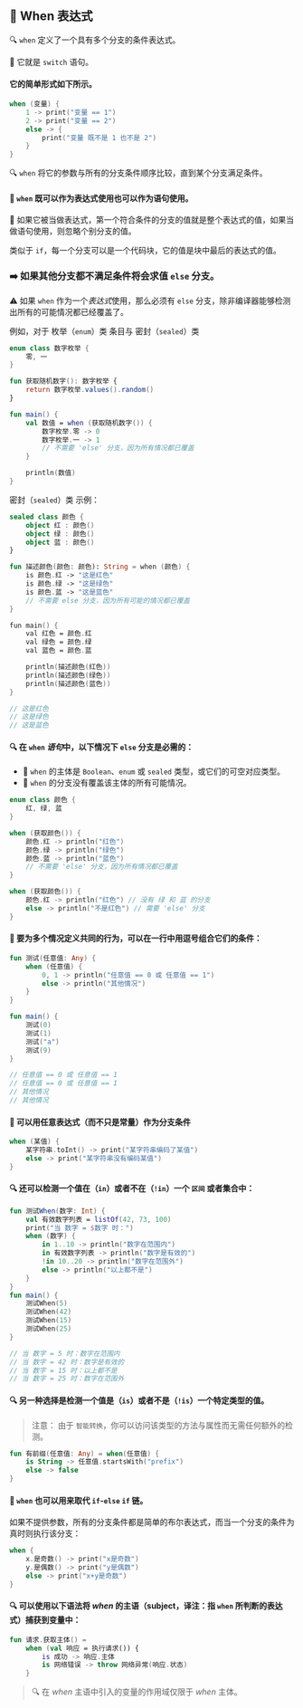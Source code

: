 ## 🌟 When 表达式

🔍 `when` 定义了一个具有多个分支的条件表达式。

🔄 它就是 `switch` 语句。

#### 它的简单形式如下所示。

```kotlin
when (变量) {
    1 -> print("变量 == 1")
    2 -> print("变量 == 2")
    else -> {
        print("变量 既不是 1 也不是 2")
    }
}
```
🔍 `when` 将它的参数与所有的分支条件顺序比较，直到某个分支满足条件。

#### 🔀 `when` 既可以作为表达式使用也可以作为语句使用。

🔄 如果它被当做表达式，第一个符合条件的分支的值就是整个表达式的值，如果当做语句使用，则忽略个别分支的值。 

类似于 `if`，每一个分支可以是一个代码块，它的值是块中最后的表达式的值。

### ➡️ 如果其他分支都不满足条件将会求值 `else` 分支。

⚠️ 如果 `when` 作为一个*表达式*使用，那么必须有 `else` 分支，除非编译器能够检测出所有的可能情况都已经覆盖了。

例如，对于 枚举（`enum`）类 条目与 密封（`sealed`）类

```kotlin
enum class 数字枚举 {
    零, 一
}

fun 获取随机数字(): 数字枚举 {
    return 数字枚举.values().random()
}

fun main() {
    val 数值 = when (获取随机数字()) {
        数字枚举.零 -> 0
        数字枚举.一 -> 1
        // 不需要 'else' 分支，因为所有情况都已覆盖
    }

    println(数值)
}
```

密封（`sealed`）类 示例：

```kotlin
sealed class 颜色 {
    object 红 : 颜色()
    object 绿 : 颜色()
    object 蓝 : 颜色()
}

fun 描述颜色(颜色: 颜色): String = when (颜色) {
    is 颜色.红 -> "这是红色"
    is 颜色.绿 -> "这是绿色"
    is 颜色.蓝 -> "这是蓝色"
    // 不需要 else 分支，因为所有可能的情况都已覆盖
}

fun main() {
    val 红色 = 颜色.红
    val 绿色 = 颜色.绿
    val 蓝色 = 颜色.蓝

    println(描述颜色(红色))
    println(描述颜色(绿色))
    println(描述颜色(蓝色))
}

// 这是红色
// 这是绿色
// 这是蓝色
```

#### 🔍 在 `when` *语句*中，以下情况下 `else` 分支是必需的：
* 🔀 `when` 的主体是 `Boolean`、`enum` 或 `sealed` 类型，或它们的可空对应类型。
* 🧩 `when` 的分支没有覆盖该主体的所有可能情况。

```kotlin
enum class 颜色 {
    红, 绿, 蓝
}

when (获取颜色()) {
    颜色.红 -> println("红色")
    颜色.绿 -> println("绿色")
    颜色.蓝 -> println("蓝色")
    // 不需要 'else' 分支，因为所有情况都已覆盖
}

when (获取颜色()) {
    颜色.红 -> println("红色") // 没有 绿 和 蓝 的分支
    else -> println("不是红色") // 需要 'else' 分支
}
```


#### 🔗 要为多个情况定义共同的行为，可以在一行中用逗号组合它们的条件：

```kotlin
fun 测试(任意值: Any) {
    when (任意值) {
        0, 1 -> println("任意值 == 0 或 任意值 == 1")
        else -> println("其他情况")
    }
}

fun main() {
    测试(0)
    测试(1)
    测试("a")
    测试(9)
}

// 任意值 == 0 或 任意值 == 1
// 任意值 == 0 或 任意值 == 1
// 其他情况
// 其他情况
```

#### 🔀 可以用任意表达式（而不只是常量）作为分支条件

```kotlin
when (某值) {
    某字符串.toInt() -> print("某字符串编码了某值")
    else -> print("某字符串没有编码某值")
}
```

#### 🔍 还可以检测一个值在（`in`）或者不在（`!in`）一个 `区间` 或者集合中：

```kotlin
fun 测试When(数字: Int) {
    val 有效数字列表 = listOf(42, 73, 100)
    print("当 数字 = $数字 时：")
    when (数字) {
        in 1..10 -> println("数字在范围内")
        in 有效数字列表 -> println("数字是有效的")
        !in 10..20 -> println("数字在范围外")
        else -> println("以上都不是")
    }
}
fun main() {
    测试When(5)
    测试When(42)
    测试When(15)
    测试When(25)
}

// 当 数字 = 5 时：数字在范围内
// 当 数字 = 42 时：数字是有效的
// 当 数字 = 15 时：以上都不是
// 当 数字 = 25 时：数字在范围外
```

#### 🔍 另一种选择是检测一个值是（`is`）或者不是（`!is`）一个特定类型的值。

> 注意：
>由于 `智能转换`，你可以访问该类型的方法与属性而无需任何额外的检测。

```kotlin
fun 有前缀(任意值: Any) = when(任意值) {
    is String -> 任意值.startsWith("prefix")
    else -> false
}
```

#### 🔀 `when` 也可以用来取代 `if`-`else` `if` 链。

如果不提供参数，所有的分支条件都是简单的布尔表达式，而当一个分支的条件为真时则执行该分支：

```kotlin
when {
    x.是奇数() -> print("x是奇数")
    y.是偶数() -> print("y是偶数")
    else -> print("x+y是奇数")
}
```

#### 🔍 可以使用以下语法将 *when* 的主语（subject，译注：指 `when` 所判断的表达式）捕获到变量中：

```kotlin
fun 请求.获取主体() =
    when (val 响应 = 执行请求()) {
        is 成功 -> 响应.主体
        is 网络错误 -> throw 网络异常(响应.状态)
    }
```

> 🔍 在 *when* 主语中引入的变量的作用域仅限于 *when* 主体。